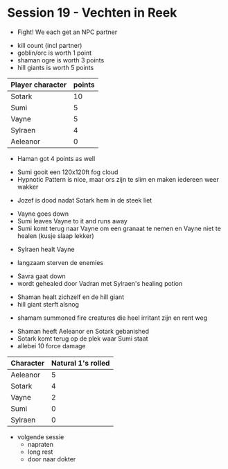 # Session 19 - Vechten in Reek

- Fight! We each get an NPC partner

+ kill count (incl partner)
+ goblin/orc is worth 1 point
+ shaman ogre is worth 3 points
+ hill giants is worth 5 points

| Player character | points |
|------------------|--------|
| Sotark           | 10     |
| Sumi             | 5      |
| Vayne            | 5      |
| Sylraen          | 4      |
| Aeleanor         | 0      |

- Haman got 4 points as well

+ Sumi gooit een 120x120ft fog cloud
+ Hypnotic Pattern is nice, maar ors zijn te slim en maken iedereen weer wakker

- Jozef is dood nadat Sotark hem in de steek liet

+ Vayne goes down
+ Sumi leaves Vayne to it and runs away
+ Sumi komt terug naar Vayne om een granaat te nemen en Vayne niet te healen (kusje slaap lekker)

- Sylraen healt Vayne

+ langzaam sterven de enemies

- Savra gaat down
- wordt gehealed door Vadran met Sylraen's healing potion

+ Shaman healt zichzelf en de hill giant
+ hill giant sterft alsnog

- shamam summoned fire creatures die heel irritant zijn en rent weg

+ Shaman heeft Aeleanor en Sotark gebanished
+ Sotark komt terug op de plek waar Sumi staat
+ allebei 10 force damage

| Character | Natural 1's rolled |
|-----------|--------------------|
| Aeleanor  | 5                  |
| Sotark    | 4                  |
| Vayne     | 2                  |
| Sumi      | 0                  |
| Sylraen   | 0                  |

- volgende sessie
    - napraten
    - long rest
    - door naar dokter
